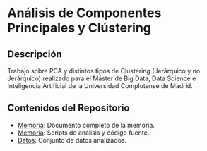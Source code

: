 # Análisis de Componentes Principales y Clústering

## Descripción
Trabajo sobre PCA y distintos tipos de Clustering (Jerárquico y no Jerárquico) realizado para el Máster de Big Data, Data Science e Inteligencia Artificial de la Universidad Complutense de Madrid.

## Contenidos del Repositorio
- [Memoria](Adriana_Acero.pdf): Documento completo de la memoria.
- [Memoria](notebook.ipynb): Scripts de análisis y código fuente.
- [Datos](penguins_clean.csv): Conjunto de datos analizados.
